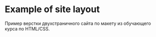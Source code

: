 # Example of site layout
Пример верстки двухстраничного сайта по макету из обучающего курса по HTML/CSS.

